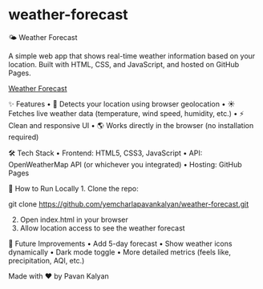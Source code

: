 # weather-forecast
🌤️ Weather Forecast

A simple web app that shows real-time weather information based on your location.
Built with HTML, CSS, and JavaScript, and hosted on GitHub Pages.

[Weather Forecast](https://yemcharlapavankalyan.github.io/weather-forecast/)  

✨ Features
	•	📍 Detects your location using browser geolocation
	•	☀️ Fetches live weather data (temperature, wind speed, humidity, etc.)
	•	⚡ Clean and responsive UI
	•	🌎 Works directly in the browser (no installation required)


🛠️ Tech Stack
	•	Frontend: HTML5, CSS3, JavaScript
	•	API: OpenWeatherMap API (or whichever you integrated)
	•	Hosting: GitHub Pages


🚀 How to Run Locally
	1.	Clone the repo:

git clone https://github.com/yemcharlapavankalyan/weather-forecast.git

  2. Open index.html in your browser
  3. Allow location access to see the weather forecast
	

📌 Future Improvements
	•	Add 5-day forecast
	•	Show weather icons dynamically
	•	Dark mode toggle
	•	More detailed metrics (feels like, precipitation, AQI, etc.)


Made with ❤️ by Pavan Kalyan
